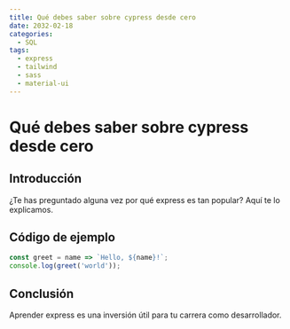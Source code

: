 ```yaml
---
title: Qué debes saber sobre cypress desde cero
date: 2032-02-18
categories:
  - SQL
tags:
  - express
  - tailwind
  - sass
  - material-ui
---
```


# Qué debes saber sobre cypress desde cero

## Introducción

¿Te has preguntado alguna vez por qué express es tan popular? Aquí te lo explicamos.

## Código de ejemplo

```javascript
const greet = name => `Hello, ${name}!`;
console.log(greet('world'));
```

## Conclusión

Aprender express es una inversión útil para tu carrera como desarrollador.
